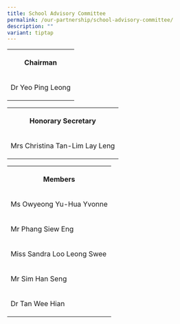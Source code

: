 ```yaml
---
title: School Advisory Committee
permalink: /our-partnership/school-advisory-committee/
description: ""
variant: tiptap
---
```

<table style="minWidth: 25px">
<colgroup>
<col>
</colgroup>
<tbody>
<tr>
<th rowspan="1" colspan="1">
<p>Chairman</p>
</th>
</tr>
<tr>
<td rowspan="1" colspan="1">
<p>Dr Yeo Ping Leong</p>
</td>
</tr>
</tbody>
</table>
<table style="minWidth: 25px">
<colgroup>
<col>
</colgroup>
<tbody>
<tr>
<th rowspan="1" colspan="1">
<p>Honorary Secretary</p>
</th>
</tr>
<tr>
<td rowspan="1" colspan="1">
<p>Mrs Christina Tan-Lim Lay Leng</p>
</td>
</tr>
</tbody>
</table>
<table style="minWidth: 25px">
<colgroup>
<col>
</colgroup>
<tbody>
<tr>
<th rowspan="1" colspan="1">
<p>Members</p>
</th>
</tr>
<tr>
<td rowspan="1" colspan="1">
<p>Ms Owyeong Yu-Hua Yvonne</p>
</td>
</tr>
<tr>
<td rowspan="1" colspan="1">
<p>Mr Phang Siew Eng</p>
</td>
</tr>
<tr>
<td rowspan="1" colspan="1">
<p>Miss Sandra Loo Leong Swee</p>
</td>
</tr>
<tr>
<td rowspan="1" colspan="1">
<p>Mr Sim Han Seng</p>
</td>
</tr>
<tr>
<td rowspan="1" colspan="1">
<p>Dr Tan Wee Hian</p>
</td>
</tr>
</tbody>
</table>
<p></p>